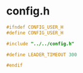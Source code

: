# config.h

```c
#ifndef CONFIG_USER_H
#define CONFIG_USER_H

#include "../../config.h"

#define LEADER_TIMEOUT 300

#endif

```

